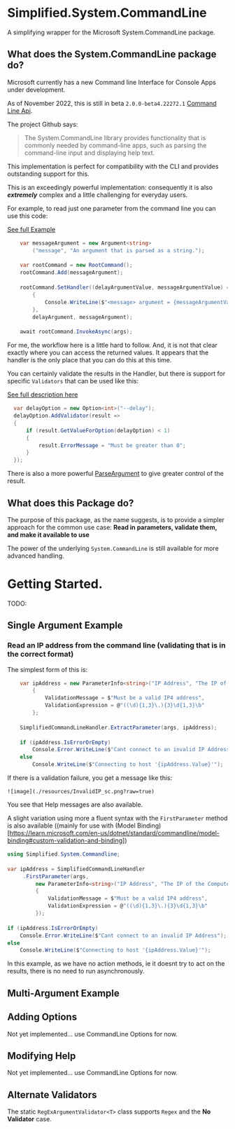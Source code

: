 # Simplified.System.CommandLine
A simplifying wrapper for the Microsoft System.CommandLine package.

## What does the System.CommandLine package do?

Microsoft currently has a new Command line Interface for Console Apps under development.

As of November 2022, this is still in beta `2.0.0-beta4.22272.1` [Command Line Api](https://github.com/dotnet/command-line-api).

The project Github says:

> The System.CommandLine library provides functionality that is commonly needed by command-line apps, such as parsing the command-line input and displaying help text.

This implementation is perfect for compatibility with the CLI and provides outstanding support for this.

This is an exceedingly powerful implementation: consequently it is also  __*extremely*__ complex and a little challenging for everyday users.

For example, to read just one parameter from the command line you can use this code:

[See full Example](https://learn.microsoft.com/en-us/dotnet/standard/commandline/define-commands#define-arguments)

```c#
    var messageArgument = new Argument<string>
        ("message", "An argument that is parsed as a string.");

    var rootCommand = new RootCommand();
    rootCommand.Add(messageArgument);

    rootCommand.SetHandler((delayArgumentValue, messageArgumentValue) =>
        {
            Console.WriteLine($"<message> argument = {messageArgumentValue}");
        },
        delayArgument, messageArgument);

    await rootCommand.InvokeAsync(args);
```

For me, the workflow here is a little hard to follow.  And, it is not that clear exactly where you can access the returned values.  It appears that the handler is the only place that you can do this at this time.

You can certainly validate the results in the Handler, but there is support for specific `Validators` that can be used like this:

[See full description here](https://learn.microsoft.com/en-us/dotnet/standard/commandline/define-commands#define-arguments)

```c#
  var delayOption = new Option<int>("--delay");
  delayOption.AddValidator(result =>
  {
      if (result.GetValueForOption(delayOption) < 1)
      {
          result.ErrorMessage = "Must be greater than 0";
      }
  });
```
There is also a more powerful [ParseArgument](https://learn.microsoft.com/en-us/dotnet/api/system.commandline.parsing.parseargument-1) to give greater control of the result. 

## What does this Package do?

The purpose of this package, as the name suggests, is to provide a simpler approach for the common use case: __**Read in parameters, validate them, and make it available to use**__

The power of the underlying `System.CommandLine` is still available for more advanced handling.


# Getting Started.

TODO: <nuget package>

## Single Argument Example
### Read an IP address from the command line (validating that is in the correct format)
The simplest form of this is:
```c#
    var ipAddress = new ParameterInfo<string>("IP Address", "The IP of the Computer to connect to.")
        {
            ValidationMessage = $"Must be a valid IP4 address",
            ValidationExpression = @"((\d){1,3}\.){3}\d{1,3}\b"
        };

    SimplifiedCommandLineHandler.ExtractParameter(args, ipAddress);

    if (ipAddress.IsErrorOrEmpty)
        Console.Error.WriteLine($"Cant connect to an invalid IP Address");
    else
        Console.WriteLine($"Connecting to host '{ipAddress.Value}'");
```
If there is a validation failure, you get a message like this:
    
    ![image](./resources/InvalidIP_sc.png?raw=true)
    
You see that Help messages are also available.
    
A slight variation using more a fluent syntax with the `FirstParameter` method is also available ((mainly for use with (Model Binding)[https://learn.microsoft.com/en-us/dotnet/standard/commandline/model-binding#custom-validation-and-binding])

```c#
using Simplified.System.Commandline;

var ipAddress = SimplifiedCommandLineHandler
     .FirstParameter(args,
         new ParameterInfo<string>("IP Address", "The IP of the Computer to connect to.")
         {
             ValidationMessage = $"Must be a valid IP4 address",
             ValidationExpression = @"((\d){1,3}\.){3}\d{1,3}\b"
         });

if (ipAddress.IsErrorOrEmpty)
    Console.Error.WriteLine($"Cant connect to an invalid IP Address");
else
    Console.WriteLine($"Connecting to host '{ipAddress.Value}'");

```
In this example, as we have no action methods, ie it doesnt try to act on the results, there is no need to run asynchronously.
    


## Multi-Argument Example

## Adding Options 
Not yet implemented... use CommandLine Options for now.
    
## Modifying Help
Not yet implemented... use CommandLine Options for now.
   
## Alternate Validators 
The static `RegExArgumentValidator<T>` class supports `Regex` and the __No Validator__ case. 
    




